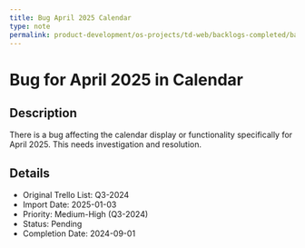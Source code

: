 ```yaml
---
title: Bug April 2025 Calendar
type: note
permalink: product-development/os-projects/td-web/backlogs-completed/backlog-specs/bug-april-2025-calendar
---
```


# Bug for April 2025 in Calendar

## Description
There is a bug affecting the calendar display or functionality specifically for April 2025. This needs investigation and resolution.

## Details
- Original Trello List: Q3-2024
- Import Date: 2025-01-03
- Priority: Medium-High (Q3-2024)
- Status: Pending
- Completion Date: 2024-09-01